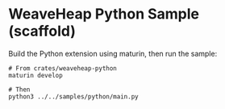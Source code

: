 # WeaveHeap Python Sample (scaffold)

Build the Python extension using maturin, then run the sample:

```
# From crates/weaveheap-python
maturin develop

# Then
python3 ../../samples/python/main.py
```
